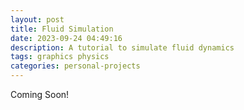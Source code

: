 ```yaml
---
layout: post
title: Fluid Simulation
date: 2023-09-24 04:49:16
description: A tutorial to simulate fluid dynamics
tags: graphics physics
categories: personal-projects
---
```


Coming Soon!

<!-- Unity, C++ https://edom18.medium.com/how-to-make-c-dll-and-use-it-in-unity-292624f9e87a

How to set up a Unity project on GitHub https://unityatscale.com/unity-version-control-guide/how-to-setup-unity-project-on-github/ -->
